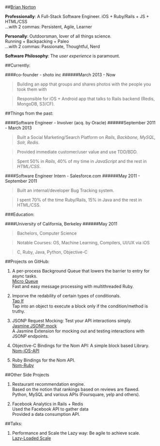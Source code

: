 ##[Brian Norton](mailto:brian.nort@gmail.com)


__Professionally__: A Full-Stack Software Engineer.
iOS + Ruby/Rails + JS + HTML/CSS   
...with 2 commas: Persistent, Agile, Learner


__Personally__: Outdoorsman, lover of all things science.  
Running + Backpacking + Paleo  
...with 2 commas: Passionate, Thoughtful, Nerd

__Software Philosophy__: The _user experience_ is paramount.

##Currently:

####co-founder - shoto inc
######March 2013 - Now
> Building an app that groups and shares photos with the people you took them with

> Responsible for iOS + Android app that talks to Rails backend (Redis, MongoDB, S3/CF).

##Things from the past:

####Software Engineer - Involver (acq. by Oracle)
######September 2011 - March 2013
> Built a Social Marketing/Search Platform on _Rails, Backbone, MySQL, Solr, Redis_.

> Provided immediate customer/user value and use TDD/BDD.

> Spent 50% in _Rails_, 40% of my time in _JavaScript_ and the rest in _HTML/CSS_.

####Software Engineer Intern - Salesforce.com
######May 2011 - September 2011
> Built an internal/developer Bug Tracking system.

> I spent 70% of the time Ruby/Rails, 15% in Java and the rest in HTML/CSS.

###Education:

####University of California, Berkeley
######May 2011
> Bachelors, Computer Science

> Notable Courses: OS, Machine Learning, Compilers, UI/UX via iOS

> C, Ruby, Java, Python, Objective-C

##Projects on GitHub:
1. A per-process Background Queue that lowers the barrier to entry for async tasks.  
[Micro Queue](https://github.com/bnorton/micro_q)  
Fast and easy message processing with multithreaded Ruby.

2. Imporve the redability of certain types of conditionals.  
[Tap If](https://github.com/bnorton/tap_if)  
Tap into an object to execute a block only if the condition/method is truthy.

3. JSONP Request Mocking: Test your API interactions simply.  
[Jasmine JSONP mock](https://github.com/bnorton/jasmine-jsonp-mock)  
A Jasmine Extension for mocking out and testing interactions with JSONP endpoints.

4. Objective-C Bindings for the Nom API: A simple block based Library.  
[Nom-iOS-API](https://github.com/bnorton/Nom-iOS-API/wiki/api-doc)

5. Ruby Bindings for the Nom API.  
[Nom-Ruby](https://github.com/bnorton/nom-ruby/blob/master/README.md)

##Other Side Projects

1. Restaurant recommendation engine.  
Based on the notion that rankings based on reviews are flawed.  
Python, MySQL and various APIs (Foursquare, yelp and others).  

2. Facebook Analytics in Rails + Redis  
Used the Facebook API to gather data  
Provided a data consumption API.  

##Talks:
1. Performance and Scale the Lazy way: Be agile to achieve scale.  
[Lazy-Loaded Scale](https://speakerdeck.com/u/bnorton/p/lazy-loaded-scale-involver-tech-talk)

